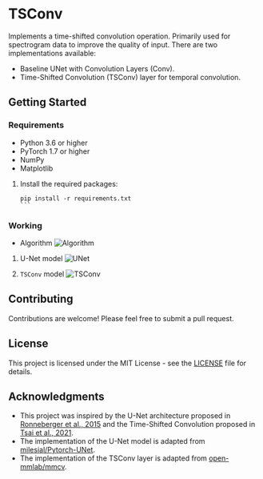 # TSConv
Implements a time-shifted convolution operation. Primarily used for spectrogram data to improve the quality of input.
There are two implementations available:
* Baseline UNet with Convolution Layers (Conv).
* Time-Shifted Convolution (TSConv) layer for temporal convolution.

## Getting Started

### Requirements

* Python 3.6 or higher
* PyTorch 1.7 or higher
* NumPy
* Matplotlib

1. Install the required packages:

   ````
   pip install -r requirements.txt
   ```

### Working
* Algorithm
![Algorithm](./algo.png)

1. U-Net model
![UNet](./unet.png)

2. `TSConv` model
![TSConv](tsconv.png) 


## Contributing

Contributions are welcome! Please feel free to submit a pull request.

## License

This project is licensed under the MIT License - see the [LICENSE](LICENSE) file for details.

## Acknowledgments

* This project was inspired by the U-Net architecture proposed in [Ronneberger et al., 2015](https://arxiv.org/abs/1505.04597) and the Time-Shifted Convolution proposed in [Tsai et al., 2021](https://arxiv.org/abs/2102.04799).
* The implementation of the U-Net model is adapted from [milesial/Pytorch-UNet](https://github.com/milesial/Pytorch-UNet).
* The implementation of the TSConv layer is adapted from [open-mmlab/mmcv](https://github.com/open-mmlab/mmcv).
